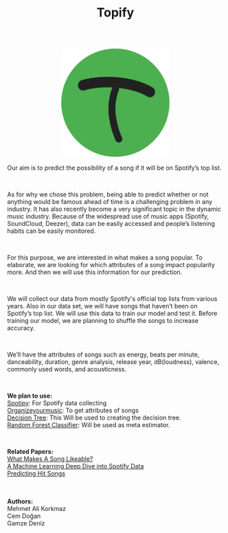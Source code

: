 <h1 align="center">Topify</h1><br><br>

<p align="center"><img src="logof.png" style="width:50%"/></p>
<p>Our aim is to predict the possibility of a song if it will be on Spotify’s top list.</p><br>

<p>As for why we chose this problem, being able to predict whether or not anything would be famous ahead of time is a challenging problem in any industry. It has also recently become a very significant topic in the dynamic music industry. Because of the widespread use of music apps (Spotify, SoundCloud, Deezer), data can be easily accessed and people’s listening habits can be easily monitored.</p><br>

<p>For this purpose, we are interested in what makes a song popular. To elaborate, we are looking for which attributes of a song impact popularity more. And then we will use this information for our prediction.</p><br>

<p>We will collect our data from mostly Spotify's official top lists from various years. Also in our data set, we will have songs that haven’t been on Spotify’s top list. We will use this data to train our model and test it. Before training our model, we are planning to shuffle the songs to increase accuracy.</p><br>

<p>We’ll have the attributes of songs such as energy, beats per minute, danceability, duration, genre analysis, release year, dB(loudness), valence, commonly used words, and acousticness.</p><br>
<p>
<b>We plan to use:</b><br>
<a href="https://github.com/plamere/spotipy">Spotipy</a>: For Spotify data collecting<br>
<a href="http://organizeyourmusic.playlistmachinery.com">Organizeyourmusic</a>: To get attributes of songs<br>
<a href="https://scikit-learn.org/stable/modules/tree">Decision Tree</a>: This Will be used to creating the decision tree.<br>
<a href="https://scikit-learn.org/stable/modules/generated/sklearn.ensemble.RandomForestClassifier">Random Forest Classifier</a>: Will be used as meta estimator.<br>
</p>
<br>
<p><b>Related Papers:</b><br>
<a href="https://towardsdatascience.com/what-makes-a-song-likeable-dbfdb7abe404">What Makes A Song Likeable?</a><br>
<a href="https://opendatascience.com/a-machine-learning-deep-dive-into-my-spotify-data/">A Machine Learning Deep Dive into Spotify Data</a><br>
<a href="https://kth.diva-portal.org/smash/get/diva2:1214146/FULLTEXT01.pdf">Predicting Hit Songs</a><br>
</p>
<br><br>
<b>Authors:</b><br>
Mehmet Ali Korkmaz<br>
Cem Doğan<br>
Gamze Deniz<br>

